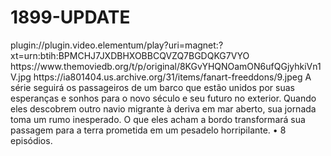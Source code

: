 # 1899-UPDATE

<item>
<title>[COLOR silver][B] 1899 - 1º TEMPORADA [/COLOR][/B][COLOR yellow]  FULL HD  [B][/COLOR][/B]</title>
<link>plugin://plugin.video.elementum/play?uri=magnet:?xt=urn:btih:BPMCHJ7JXDBHXOBBCQVZQ7BGDQKG7VYO</link>
<thumbnail>https://www.themoviedb.org/t/p/original/8KGvYHQNOamON6ufQGjyhkiVn1V.jpg</thumbnail>
<fanart>https://ia801404.us.archive.org/31/items/fanart-freeddons/9.jpeg</fanart>
<info> A série seguirá os passageiros de um barco que estão unidos por suas esperanças e sonhos para o novo século e seu futuro no exterior. Quando eles descobrem outro navio migrante à deriva em mar aberto, sua jornada toma um rumo inesperado. O que eles acham a bordo transformará sua passagem para a terra prometida em um pesadelo horripilante. • 8 episódios.</info>
</item>
